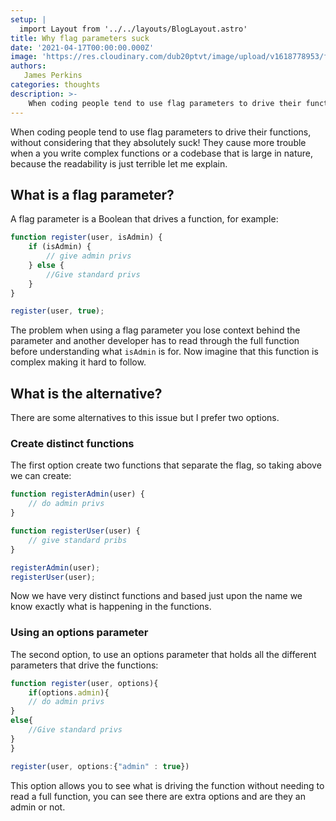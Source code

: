 ```yaml
---
setup: |
  import Layout from '../../layouts/BlogLayout.astro'
title: Why flag parameters suck
date: '2021-04-17T00:00:00.000Z'
image: 'https://res.cloudinary.com/dub20ptvt/image/upload/v1618778953/feature_flag_losart.webp'
authors:
   James Perkins
categories: thoughts
description: >-
    When coding people tend to use flag parameters to drive their functions, without considering that they absolutely suck! They cause more trouble when a you write complex functions or a codebase that is large in nature, because the readability is just terrible let me explain
---
```


When coding people tend to use flag parameters to drive their functions, without considering that they absolutely suck! They cause more trouble when a you write complex functions or a codebase that is large in nature, because the readability is just terrible let me explain.

## What is a flag parameter?

A flag parameter is a Boolean that drives a function, for example:

```js
function register(user, isAdmin) {
    if (isAdmin) {
        // give admin privs
    } else {
        //Give standard privs
    }
}

register(user, true);
```

The problem when using a flag parameter you lose context behind the parameter and another developer has to read through the full function before understanding what `isAdmin` is for. Now imagine that this function is complex making it hard to follow.

## What is the alternative?

There are some alternatives to this issue but I prefer two options.

### Create distinct functions

The first option create two functions that separate the flag, so taking above we can create:

```js
function registerAdmin(user) {
    // do admin privs
}

function registerUser(user) {
    // give standard pribs
}

registerAdmin(user);
registerUser(user);
```

Now we have very distinct functions and based just upon the name we know exactly what is happening in the functions.

### Using an options parameter

The second option, to use an options parameter that holds all the different parameters that drive the functions:

```js
function register(user, options){
	if(options.admin){
	// do admin privs
}
else{
	//Give standard privs
}
}

register(user, options:{"admin" : true})
```

This option allows you to see what is driving the function without needing to read a full function, you can see there are extra options and are they an admin or not.
